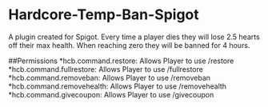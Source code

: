# Hardcore-Temp-Ban-Spigot
A plugin created for Spigot. Every time a player dies they will lose 2.5 hearts off their max health. When reaching zero they will be banned for 4 hours.

##Permissions
  *hcb.command.restore: Allows Player to use /restore
  *hcb.command.fullrestore: Allows Player to use /fullrestore
  *hcb.command.removeban: Allows Player to use /removeban
  *hcb.command.removehealth: Allows Player to use /removehealth
  *hcb.command.givecoupon: Allows Player to use /givecoupon
